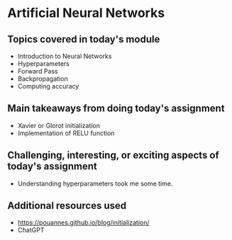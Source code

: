 # Artificial Neural Networks

## Topics covered in today's module
* Introduction to Neural Networks
* Hyperparameters
* Forward Pass
* Backpropagation
* Computing accuracy

## Main takeaways from doing today's assignment
* Xavier or Glorot initialization
* Implementation of RELU function

## Challenging, interesting, or exciting aspects of today's assignment
* Understanding hyperparameters took me some time.

## Additional resources used 
* https://pouannes.github.io/blog/initialization/
* ChatGPT
